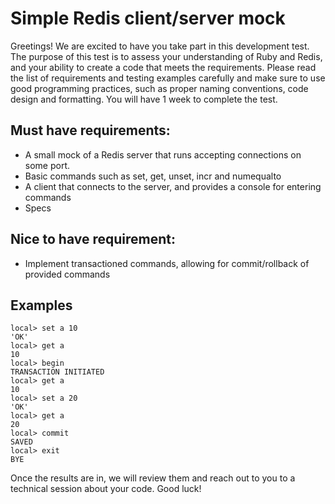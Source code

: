 # Simple Redis client/server mock 
Greetings! We are excited to have you take part in this development test. 
The purpose of this test is to assess your understanding of Ruby and Redis, and your ability to create a code that meets the requirements. Please read the list of requirements and testing examples carefully and make sure to use good programming practices, such as proper naming conventions, code design and formatting. 
You will have 1 week to complete the test. 

## Must have requirements: 
- A small mock of a Redis server that runs accepting connections on some port.
- Basic commands such as set, get, unset, incr and numequalto
- A client that connects to the server, and provides a console for entering commands
- Specs


## Nice to have requirement: 
- Implement transactioned commands, allowing for commit/rollback of provided commands

## Examples

```
local> set a 10
'OK'
local> get a
10
local> begin
TRANSACTION INITIATED
local> get a
10
local> set a 20
'OK'
local> get a
20
local> commit
SAVED
local> exit
BYE
```

Once the results are in, we will review them and reach out to you to a technical session about your code. Good luck!